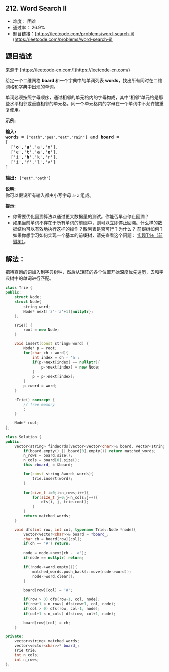 ## 212. Word Search II

- 难度： 困难
- 通过率： 26.9%
- 题目链接：[https://leetcode.com/problems/word-search-ii](https://leetcode.com/problems/word-search-ii)


## 题目描述

来源于 [https://leetcode-cn.com/](https://leetcode-cn.com/)

<p>给定一个二维网格&nbsp;<strong>board&nbsp;</strong>和一个字典中的单词列表 <strong>words</strong>，找出所有同时在二维网格和字典中出现的单词。</p>

<p>单词必须按照字母顺序，通过相邻的单元格内的字母构成，其中&ldquo;相邻&rdquo;单元格是那些水平相邻或垂直相邻的单元格。同一个单元格内的字母在一个单词中不允许被重复使用。</p>

<p><strong>示例:</strong></p>

<pre><strong>输入:</strong> 
<strong>words</strong> = <code>[&quot;oath&quot;,&quot;pea&quot;,&quot;eat&quot;,&quot;rain&quot;]</code> and <strong>board </strong>=
[
  [&#39;<strong>o</strong>&#39;,&#39;<strong>a</strong>&#39;,&#39;a&#39;,&#39;n&#39;],
  [&#39;e&#39;,&#39;<strong>t</strong>&#39;,&#39;<strong>a</strong>&#39;,&#39;<strong>e</strong>&#39;],
  [&#39;i&#39;,&#39;<strong>h</strong>&#39;,&#39;k&#39;,&#39;r&#39;],
  [&#39;i&#39;,&#39;f&#39;,&#39;l&#39;,&#39;v&#39;]
]

<strong>输出:&nbsp;</strong><code>[&quot;eat&quot;,&quot;oath&quot;]</code></pre>

<p><strong>说明:</strong><br>
你可以假设所有输入都由小写字母 <code>a-z</code>&nbsp;组成。</p>

<p><strong>提示:</strong></p>

<ul>
	<li>你需要优化回溯算法以通过更大数据量的测试。你能否早点停止回溯？</li>
	<li>如果当前单词不存在于所有单词的前缀中，则可以立即停止回溯。什么样的数据结构可以有效地执行这样的操作？散列表是否可行？为什么？ 前缀树如何？如果你想学习如何实现一个基本的前缀树，请先查看这个问题： <a href="/problems/implement-trie-prefix-tree/description/">实现Trie（前缀树）</a>。</li>
</ul>


## 解法：

把待查询的词加入到字典树种，然后从矩阵的各个位置开始深度优先遍历，去和字典树中的单词进行匹配。

```cpp
class Trie {
public:
    struct Node;
    struct Node{
        string word;
        Node* next['z'-'a'+1]{nullptr};
    };

    Trie() {
        root = new Node;
    }

    void insert(const string& word) {
        Node* p = root;
        for(char ch : word){
            int index = ch - 'a';
            if(p->next[index] == nullptr){
                p->next[index] = new Node;
            }
            p = p->next[index];
        }
        p->word = word;
    }
    
    ~Trie() noexcept {
        // free memory
        ;
    }

    Node* root;
};

class Solution {
public:
    vector<string> findWords(vector<vector<char>>& board, vector<string>& words) {
        if(board.empty() || board[0].empty()) return matched_words;
        n_rows = board.size();
        n_cols = board[0].size();
        this->board_ = &board;

        for(const string &word: words){
            trie.insert(word);
        }

        for(size_t i=0;i<n_rows;i++){
            for(size_t j=0;j<n_cols;j++){
                dfs(i, j, trie.root);
            }
        }
        return matched_words;
    }

    void dfs(int row, int col, typename Trie::Node *node){
        vector<vector<char>>& board = *board_;
        char ch = board[row][col];
        if(ch == '#') return;

        node = node->next[ch - 'a'];
        if(node == nullptr) return;
        
        if(!node->word.empty()){
            matched_words.push_back(::move(node->word));
            node->word.clear();
        }
        
        board[row][col] = '#';

        if(row > 0) dfs(row-1, col, node);
        if(row+1 < n_rows) dfs(row+1, col, node);
        if(col > 0) dfs(row, col-1, node);
        if(col+1 < n_cols) dfs(row, col+1, node);

        board[row][col] = ch;
    }

private:
    vector<string> matched_words;
    vector<vector<char>>* board_;
    Trie trie;
    int n_cols;
    int n_rows;
};

```